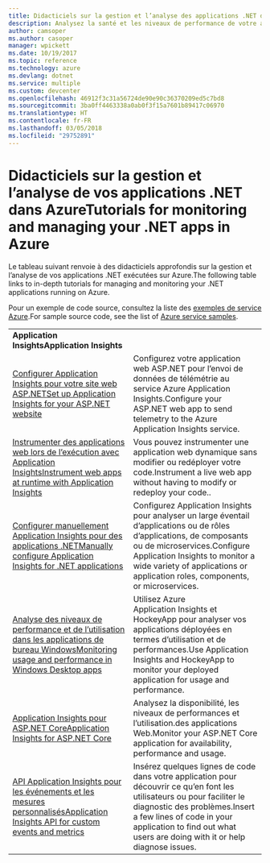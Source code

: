 ```yaml
---
title: Didacticiels sur la gestion et l’analyse des applications .NET dans Azure
description: Analysez la santé et les niveaux de performance de votre application .NET en cours d’exécution dans Azure et gérez les données de télémétrie pour enregistrer des informations sur l’utilisation de votre application par d’autres personnes.
author: camsoper
ms.author: casoper
manager: wpickett
ms.date: 10/19/2017
ms.topic: reference
ms.technology: azure
ms.devlang: dotnet
ms.service: multiple
ms.custom: devcenter
ms.openlocfilehash: 46912f3c31a56724de90e90c36370209ed5c7bd8
ms.sourcegitcommit: 3ba0ff4463338a0ab0f3f15a7601b89417c06970
ms.translationtype: HT
ms.contentlocale: fr-FR
ms.lasthandoff: 03/05/2018
ms.locfileid: "29752891"
---
```

# <a name="tutorials-for-monitoring-and-managing-your-net-apps-in-azure"></a><span data-ttu-id="69ac4-103">Didacticiels sur la gestion et l’analyse de vos applications .NET dans Azure</span><span class="sxs-lookup"><span data-stu-id="69ac4-103">Tutorials for monitoring and managing your .NET apps in Azure</span></span>

<span data-ttu-id="69ac4-104">Le tableau suivant renvoie à des didacticiels approfondis sur la gestion et l’analyse de vos applications .NET exécutées sur Azure.</span><span class="sxs-lookup"><span data-stu-id="69ac4-104">The following table links to in-depth tutorials for managing and monitoring your .NET applications running on Azure.</span></span> 

<span data-ttu-id="69ac4-105">Pour un exemple de code source, consultez la liste des [exemples de service Azure](https://azure.microsoft.com/resources/samples/?platform=dotnet).</span><span class="sxs-lookup"><span data-stu-id="69ac4-105">For sample source code, see the list of [Azure service samples](https://azure.microsoft.com/resources/samples/?platform=dotnet).</span></span>

| | |
|---|---|
| <span data-ttu-id="69ac4-106">**Application Insights**</span><span class="sxs-lookup"><span data-stu-id="69ac4-106">**Application Insights**</span></span> ||
| <span data-ttu-id="69ac4-107">[Configurer Application Insights pour votre site web ASP.NET][1]</span><span class="sxs-lookup"><span data-stu-id="69ac4-107">[Set up Application Insights for your ASP.NET website][1]</span></span> | <span data-ttu-id="69ac4-108">Configurez votre application web ASP.NET pour l’envoi de données de télémétrie au service Azure Application Insights.</span><span class="sxs-lookup"><span data-stu-id="69ac4-108">Configure your ASP.NET web app to send telemetry to the Azure Application Insights service.</span></span> | 
| <span data-ttu-id="69ac4-109">[Instrumenter des applications web lors de l’exécution avec Application Insights][2]</span><span class="sxs-lookup"><span data-stu-id="69ac4-109">[Instrument web apps at runtime with Application Insights][2]</span></span> | <span data-ttu-id="69ac4-110">Vous pouvez instrumenter une application web dynamique sans modifier ou redéployer votre code.</span><span class="sxs-lookup"><span data-stu-id="69ac4-110">Instrument a live web app without having to modify or redeploy your code..</span></span> | 
| <span data-ttu-id="69ac4-111">[Configurer manuellement Application Insights pour des applications .NET][3]</span><span class="sxs-lookup"><span data-stu-id="69ac4-111">[Manually configure Application Insights for .NET applications][3]</span></span> | <span data-ttu-id="69ac4-112">Configurez Application Insights pour analyser un large éventail d’applications ou de rôles d’applications, de composants ou de microservices.</span><span class="sxs-lookup"><span data-stu-id="69ac4-112">Configure Application Insights to monitor a wide variety of applications or application roles, components, or microservices.</span></span> | 
| <span data-ttu-id="69ac4-113">[Analyse des niveaux de performance et de l’utilisation dans les applications de bureau Windows][4]</span><span class="sxs-lookup"><span data-stu-id="69ac4-113">[Monitoring usage and performance in Windows Desktop apps][4]</span></span> | <span data-ttu-id="69ac4-114">Utilisez Azure Application Insights et HockeyApp pour analyser vos applications déployées en termes d’utilisation et de performances.</span><span class="sxs-lookup"><span data-stu-id="69ac4-114">Use Application Insights and HockeyApp to monitor your deployed application for usage and performance.</span></span> | 
| <span data-ttu-id="69ac4-115">[Application Insights pour ASP.NET Core][5]</span><span class="sxs-lookup"><span data-stu-id="69ac4-115">[Application Insights for ASP.NET Core][5]</span></span> | <span data-ttu-id="69ac4-116">Analysez la disponibilité, les niveaux de performances et l’utilisation.des applications Web.</span><span class="sxs-lookup"><span data-stu-id="69ac4-116">Monitor your ASP.NET Core application for availability, performance and usage.</span></span> | 
| <span data-ttu-id="69ac4-117">[API Application Insights pour les événements et les mesures personnalisés][6]</span><span class="sxs-lookup"><span data-stu-id="69ac4-117">[Application Insights API for custom events and metrics][6]</span></span> | <span data-ttu-id="69ac4-118">Insérez quelques lignes de code dans votre application pour découvrir ce qu’en font les utilisateurs ou pour faciliter le diagnostic des problèmes.</span><span class="sxs-lookup"><span data-stu-id="69ac4-118">Insert a few lines of code in your application to find out what users are doing with it or help diagnose issues.</span></span> | 


[1]: /azure/application-insights/app-insights-asp-net
[2]: /azure/application-insights/app-insights-monitor-performance-live-website-now
[3]: /azure/application-insights/app-insights-windows-services
[4]: /azure/application-insights/app-insights-windows-desktop
[5]: /azure/application-insights/app-insights-asp-net-core
[6]: /azure/application-insights/app-insights-api-custom-events-metrics
